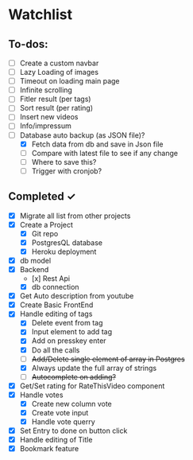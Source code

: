 # Watchlist

## To-dos:

- [ ] Create a custom navbar
- [ ] Lazy Loading of images
- [ ] Timeout on loading main page
- [ ] Infinite scrolling
- [ ] Fitler result (per tags)
- [ ] Sort result (per rating)
- [ ] Insert new videos
- [ ] Info/impressum
- [ ] Database auto backup (as JSON file)?
  - [x] Fetch data from db and save in Json file
  - [ ] Compare with latest file to see if any change
  - [ ] Where to save this? 
  - [ ] Trigger with cronjob? 

## Completed ✓

- [x] Migrate all list from other projects
- [x] Create a Project
  - [x] Git repo
  - [x] PostgresQL database
  - [x] Heroku deployment
- [x] db model
- [x] Backend
  - [x] Rest Api
  - [x] db connection
- [x] Get Auto description from youtube
- [x] Create Basic FrontEnd
- [x] Handle editing of tags 
  - [x] Delete event from tag
  - [x] Input element to add tag  
  - [x] Add on presskey enter
  - [x] Do all the calls
  - [ ] ~~Add/Delete single element of array in Postgres~~
  - [x] Always update the full array of strings
  - [ ] ~~Autocomplete on adding?~~
- [x] Get/Set rating for RateThisVideo component
- [x] Handle votes
  - [x] Create new column vote
  - [x] Create vote input
  - [x] Handle vote querry
- [x] Set Entry to done on button click
- [x] Handle editing of Title
- [x] Bookmark feature
